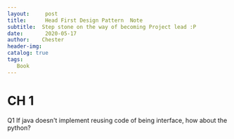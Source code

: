 ```yaml
---
layout:     post
title:      Head First Design Pattern  Note
subtitle:  Step stone on the way of becoming Project lead :P
date:       2020-05-17
author:    Chester
header-img: 
catalog: true
tags:
   Book
---
```

# CH 1
Q1 If java doesn't implement reusing code of being interface, how about the python?


<!--stackedit_data:
eyJoaXN0b3J5IjpbLTE1NTQyMjIzODcsMTQyNTUyNTM2MSwtMT
QxODEwNzE3OV19
-->
